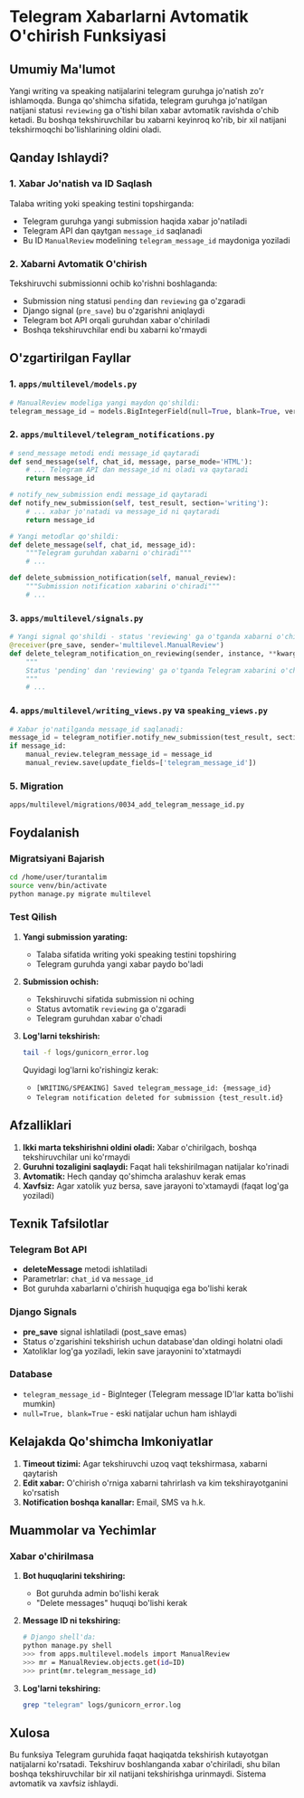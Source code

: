 # Telegram Xabarlarni Avtomatik O'chirish Funksiyasi

## Umumiy Ma'lumot

Yangi writing va speaking natijalarini telegram guruhga jo'natish zo'r ishlamoqda. Bunga qo'shimcha sifatida, telegram guruhga jo'natilgan natijani statusi `reviewing` ga o'tishi bilan xabar avtomatik ravishda o'chib ketadi. Bu boshqa tekshiruvchilar bu xabarni keyinroq ko'rib, bir xil natijani tekshirmoqchi bo'lishlarining oldini oladi.

## Qanday Ishlaydi?

### 1. Xabar Jo'natish va ID Saqlash

Talaba writing yoki speaking testini topshirganda:
- Telegram guruhga yangi submission haqida xabar jo'natiladi
- Telegram API dan qaytgan `message_id` saqlanadi
- Bu ID `ManualReview` modelining `telegram_message_id` maydoniga yoziladi

### 2. Xabarni Avtomatik O'chirish

Tekshiruvchi submissionni ochib ko'rishni boshlaganda:
- Submission ning statusi `pending` dan `reviewing` ga o'zgaradi
- Django signal (`pre_save`) bu o'zgarishni aniqlaydi
- Telegram bot API orqali guruhdan xabar o'chiriladi
- Boshqa tekshiruvchilar endi bu xabarni ko'rmaydi

## O'zgartirilgan Fayllar

### 1. `apps/multilevel/models.py`
```python
# ManualReview modeliga yangi maydon qo'shildi:
telegram_message_id = models.BigIntegerField(null=True, blank=True, verbose_name='Telegram xabar ID')
```

### 2. `apps/multilevel/telegram_notifications.py`
```python
# send_message metodi endi message_id qaytaradi
def send_message(self, chat_id, message, parse_mode='HTML'):
    # ... Telegram API dan message_id ni oladi va qaytaradi
    return message_id

# notify_new_submission endi message_id qaytaradi
def notify_new_submission(self, test_result, section='writing'):
    # ... xabar jo'natadi va message_id ni qaytaradi
    return message_id

# Yangi metodlar qo'shildi:
def delete_message(self, chat_id, message_id):
    """Telegram guruhdan xabarni o'chiradi"""
    # ...

def delete_submission_notification(self, manual_review):
    """Submission notification xabarini o'chiradi"""
    # ...
```

### 3. `apps/multilevel/signals.py`
```python
# Yangi signal qo'shildi - status 'reviewing' ga o'tganda xabarni o'chiradi
@receiver(pre_save, sender='multilevel.ManualReview')
def delete_telegram_notification_on_reviewing(sender, instance, **kwargs):
    """
    Status 'pending' dan 'reviewing' ga o'tganda Telegram xabarini o'chiradi
    """
    # ...
```

### 4. `apps/multilevel/writing_views.py` va `speaking_views.py`
```python
# Xabar jo'natilganda message_id saqlanadi:
message_id = telegram_notifier.notify_new_submission(test_result, section='writing')
if message_id:
    manual_review.telegram_message_id = message_id
    manual_review.save(update_fields=['telegram_message_id'])
```

### 5. Migration
```
apps/multilevel/migrations/0034_add_telegram_message_id.py
```

## Foydalanish

### Migratsiyani Bajarish

```bash
cd /home/user/turantalim
source venv/bin/activate
python manage.py migrate multilevel
```

### Test Qilish

1. **Yangi submission yarating:**
   - Talaba sifatida writing yoki speaking testini topshiring
   - Telegram guruhda yangi xabar paydo bo'ladi

2. **Submission ochish:**
   - Tekshiruvchi sifatida submission ni oching
   - Status avtomatik `reviewing` ga o'zgaradi
   - Telegram guruhdan xabar o'chadi

3. **Log'larni tekshirish:**
   ```bash
   tail -f logs/gunicorn_error.log
   ```
   
   Quyidagi log'larni ko'rishingiz kerak:
   - `[WRITING/SPEAKING] Saved telegram_message_id: {message_id}`
   - `Telegram notification deleted for submission {test_result.id}`

## Afzalliklari

1. **Ikki marta tekshirishni oldini oladi:** Xabar o'chirilgach, boshqa tekshiruvchilar uni ko'rmaydi
2. **Guruhni tozaligini saqlaydi:** Faqat hali tekshirilmagan natijalar ko'rinadi
3. **Avtomatik:** Hech qanday qo'shimcha aralashuv kerak emas
4. **Xavfsiz:** Agar xatolik yuz bersa, save jarayoni to'xtamaydi (faqat log'ga yoziladi)

## Texnik Tafsilotlar

### Telegram Bot API

- **deleteMessage** metodi ishlatiladi
- Parametrlar: `chat_id` va `message_id`
- Bot guruhda xabarlarni o'chirish huquqiga ega bo'lishi kerak

### Django Signals

- **pre_save** signal ishlatiladi (post_save emas)
- Status o'zgarishini tekshirish uchun database'dan oldingi holatni oladi
- Xatoliklar log'ga yoziladi, lekin save jarayonini to'xtatmaydi

### Database

- `telegram_message_id` - BigInteger (Telegram message ID'lar katta bo'lishi mumkin)
- `null=True, blank=True` - eski natijalar uchun ham ishlaydi

## Kelajakda Qo'shimcha Imkoniyatlar

1. **Timeout tizimi:** Agar tekshiruvchi uzoq vaqt tekshirmasa, xabarni qaytarish
2. **Edit xabar:** O'chirish o'rniga xabarni tahrirlash va kim tekshirayotganini ko'rsatish
3. **Notification boshqa kanallar:** Email, SMS va h.k.

## Muammolar va Yechimlar

### Xabar o'chirilmasa

1. **Bot huquqlarini tekshiring:**
   - Bot guruhda admin bo'lishi kerak
   - "Delete messages" huquqi bo'lishi kerak

2. **Message ID ni tekshiring:**
   ```bash
   # Django shell'da:
   python manage.py shell
   >>> from apps.multilevel.models import ManualReview
   >>> mr = ManualReview.objects.get(id=ID)
   >>> print(mr.telegram_message_id)
   ```

3. **Log'larni tekshiring:**
   ```bash
   grep "telegram" logs/gunicorn_error.log
   ```

## Xulosa

Bu funksiya Telegram guruhida faqat haqiqatda tekshirish kutayotgan natijalarni ko'rsatadi. Tekshiruv boshlanganda xabar o'chiriladi, shu bilan boshqa tekshiruvchilar bir xil natijani tekshirishga urinmaydi. Sistema avtomatik va xavfsiz ishlaydi.

